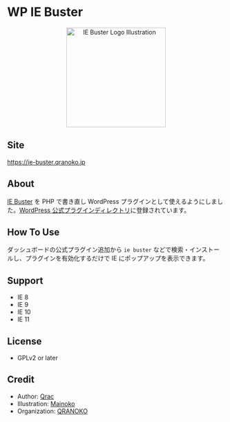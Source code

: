 # WP IE Buster

<p align="center">
  <img width="230" src="https://i.gyazo.com/a238286ee75bc88afb08abb435192bf1.png" alt="IE Buster Logo Illustration">
</p>

## Site

https://ie-buster.qranoko.jp

## About

[IE Buster](https://ie-buster.qranoko.jp) を PHP で書き直し WordPress プラグインとして使えるようにしました。[WordPress 公式プラグインディレクトリ](https://wordpress.org/plugins/wp-ie-buster/)に登録されています。

## How To Use

ダッシュボードの公式プラグイン追加から `ie buster` などで検索・インストールし、プラグインを有効化するだけで IE にポップアップを表示できます。

## Support

- IE 8
- IE 9
- IE 10
- IE 11

## License

- GPLv2 or later

## Credit

- Author: [Qrac](https://qrac.jp)
- Illustration: [Mainoko](https://mainoko.jp)
- Organization: [QRANOKO](https://qranoko.jp)

